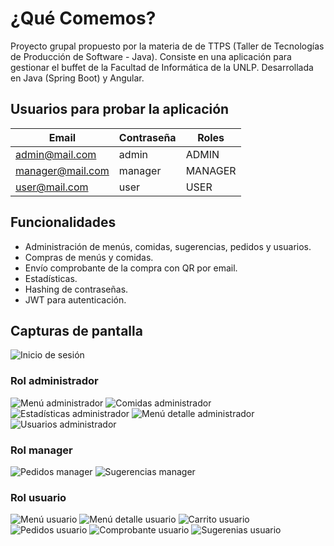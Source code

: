 # ¿Qué Comemos?

Proyecto grupal propuesto por la materia de de TTPS (Taller de Tecnologías de Producción de Software - Java). Consiste en una aplicación para gestionar el buffet de la Facultad de Informática de la UNLP. Desarrollada en Java (Spring Boot) y Angular.

## Usuarios para probar la aplicación

| Email                   | Contraseña | Roles   |
| ----------------------- | ---------- | ------- |
| admin@mail.com&#8204;   | admin      | ADMIN   |
| manager@mail.com&#8204; | manager    | MANAGER |
| user@mail.com&#8204;    | user       | USER    |

## Funcionalidades

- Administración de menús, comidas, sugerencias, pedidos y usuarios.
- Compras de menús y comidas.
- Envío comprobante de la compra con QR por email.
- Estadísticas.
- Hashing de contraseñas.
- JWT para autenticación.

## Capturas de pantalla

![Inicio de sesión](https://github.com/nachoeg/que-comemos/blob/main/screenshots/login.webp)

### Rol administrador

![Menú administrador](https://github.com/nachoeg/que-comemos/blob/main/screenshots/menus-admin.webp)
![Comidas administrador](https://github.com/nachoeg/que-comemos/blob/main/screenshots/comidas-admin.webp)
![Estadísticas administrador](https://github.com/nachoeg/que-comemos/blob/main/screenshots/estadisticas-admin.webp)
![Menú detalle administrador](https://github.com/nachoeg/que-comemos/blob/main/screenshots/menu-detalle-admin.webp)
![Usuarios administrador](https://github.com/nachoeg/que-comemos/blob/main/screenshots/usuarios-admin.webp)

### Rol manager

![Pedidos manager](https://github.com/nachoeg/que-comemos/blob/main/screenshots/pedidos-manager.webp)
![Sugerencias manager](https://github.com/nachoeg/que-comemos/blob/main/screenshots/sugerencias-manager.webp)

### Rol usuario

![Menú usuario](https://github.com/nachoeg/que-comemos/blob/main/screenshots/menus-user.webp)
![Menú detalle usuario](https://github.com/nachoeg/que-comemos/blob/main/screenshots/menu-detalle-user.webp)
![Carrito usuario](https://github.com/nachoeg/que-comemos/blob/main/screenshots/carrito-user.webp)
![Pedidos usuario](https://github.com/nachoeg/que-comemos/blob/main/screenshots/pedidos-user.webp)
![Comprobante usuario](https://github.com/nachoeg/que-comemos/blob/main/screenshots/comprobante-user.webp)
![Sugerenias usuario](https://github.com/nachoeg/que-comemos/blob/main/screenshots/sugerencias-user.webp)
